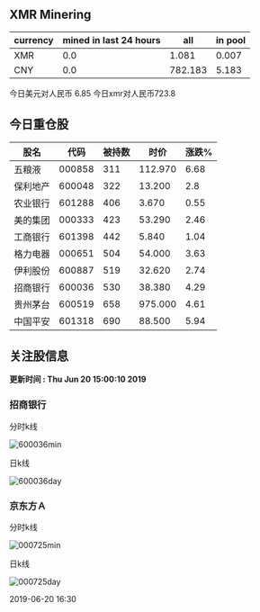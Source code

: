 ## XMR Minering

|currency|mined in last 24 hours|all|in pool|
|---|---|---|---|
|XMR|0.0|1.081|0.007|
|CNY|0.0|782.183|5.183|

今日美元对人民币 6.85	今日xmr对人民币723.8


## 今日重仓股 

|股名|代码|被持数|时价|涨跌%|
|---|---|---|---|---|
|五粮液|000858|311|112.970|6.68|
|保利地产|600048|322|13.200|2.8|
|农业银行|601288|406|3.670|0.55|
|美的集团|000333|423|53.290|2.46|
|工商银行|601398|442|5.840|1.04|
|格力电器|000651|504|54.000|3.63|
|伊利股份|600887|519|32.620|2.74|
|招商银行|600036|530|38.380|4.29|
|贵州茅台|600519|658|975.000|4.61|
|中国平安|601318|690|88.500|5.94|

## 关注股信息
**更新时间 : Thu Jun 20 15:00:10 2019**
### 招商银行 
分时k线

![600036min](http://image.sinajs.cn/newchart/min/n/sh600036.gif)

日k线

![600036day](http://image.sinajs.cn/newchart/daily/n/sh600036.gif)

### 京东方Ａ 
分时k线

![000725min](http://image.sinajs.cn/newchart/min/n/sz000725.gif)

日k线

![000725day](http://image.sinajs.cn/newchart/daily/n/sz000725.gif)

2019-06-20 16:30